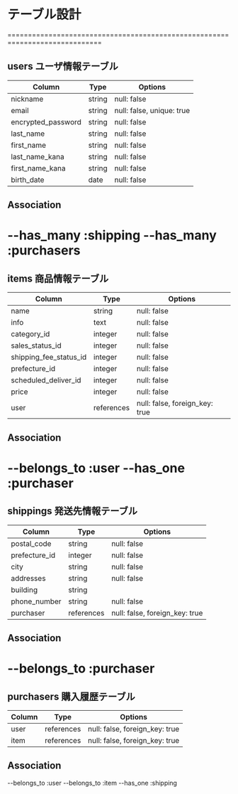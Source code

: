 # テーブル設計
=============================================================================
## users ユーザ情報テーブル
| Column                   | Type          | Options                        |
| ------------------------ | ------------- | ------------------------------ |
| nickname                 | string        | null: false                    |
| email                    | string        | null: false, unique: true      |
| encrypted_password       | string        | null: false                    |
| last_name                | string        | null: false                    |
| first_name               | string        | null: false                    |
| last_name_kana           | string        | null: false                    |
| first_name_kana          | string        | null: false                    |
| birth_date               | date          | null: false                    |

## Association
--has_many :shipping
--has_many :purchasers
=============================================================================
## items 商品情報テーブル
| Column                      | Type          | Options                        |
| --------------------------- | ------------- | ------------------------------ |
| name                        | string        | null: false                    |
| info                        | text          | null: false                    |
| category_id                 | integer       | null: false                    |
| sales_status_id             | integer       | null: false                    |
| shipping_fee_status_id      | integer       | null: false                    |
| prefecture_id               | integer       | null: false                    |
| scheduled_deliver_id        | integer       | null: false                    | 
| price                       | integer       | null: false                    |
| user                        | references    | null: false, foreign_key: true |

## Association
--belongs_to :user
--has_one :purchaser
=============================================================================
## shippings 発送先情報テーブル
| Column                   | Type          | Options                        |
| ------------------------ | ------------- | ------------------------------ |
| postal_code              | string        | null: false                    |
| prefecture_id            | integer       | null: false                    |
| city                     | string        | null: false                    |
| addresses                | string        | null: false                    |
| building                 | string        |                                |
| phone_number             | string        | null: false                    |
| purchaser                | references    | null: false, foreign_key: true |

## Association
--belongs_to :purchaser
=============================================================================
## purchasers 購入履歴テーブル
| Column                   | Type          | Options                        |
| ------------------------ | ------------- | ------------------------------ |
| user                     | references    | null: false, foreign_key: true |
| item                     | references    | null: false, foreign_key: true |

## Association
--belongs_to :user
--belongs_to :item
--has_one :shipping